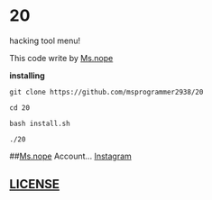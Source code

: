# 20
hacking tool menu!

This code write by [Ms.nope](https://github.com/msprogrammer2938)

**installing**
```
git clone https://github.com/msprogrammer2938/20

cd 20

bash install.sh

./20
```

##[Ms.nope](https://github.com/msprogrammer2938) Account...
[Instagram](https://instagram.com/programmer2938)

## [LICENSE](https://github.com/msprogrammer2938/20/blob/main/LICENSE)


